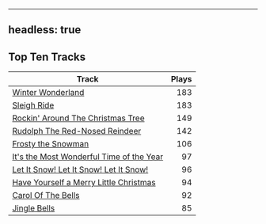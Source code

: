 
---
headless: true
---

## Top Ten Tracks

| Track | Plays |
| --- |  ---: |
|[Winter Wonderland](/songs/winter-wonderland)| 183|
|[Sleigh Ride](/songs/sleigh-ride)| 183|
|[Rockin' Around The Christmas Tree](/songs/rockin-around-the-christmas-tree)| 149|
|[Rudolph The Red-Nosed Reindeer](/songs/rudolph-the-red-nosed-reindeer)| 142|
|[Frosty the Snowman](/songs/frosty-the-snowman)| 106|
|[It's the Most Wonderful Time of the Year](/songs/its-the-most-wonderful-time-of-the-year)| 97|
|[Let It Snow! Let It Snow! Let It Snow!](/songs/let-it-snow-let-it-snow-let-it-snow)| 96|
|[Have Yourself a Merry Little Christmas](/songs/have-yourself-a-merry-little-christmas)| 94|
|[Carol Of The Bells](/songs/carol-of-the-bells)| 92|
|[Jingle Bells](/songs/jingle-bells)| 85|
